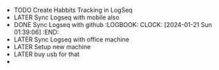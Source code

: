 - TODO Create Habbits Tracking in LogSeq
- LATER Sync Logseq with mobile also
- DONE Sync Logseq with github
  :LOGBOOK:
  CLOCK: [2024-01-21 Sun 01:39:06]
  :END:
- LATER Sync Logseq with office machine
- LATER Setup new machine
- LATER buy usb for that
-